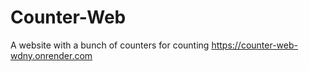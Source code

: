 # Counter-Web
A website with a bunch of counters for counting
https://counter-web-wdny.onrender.com
